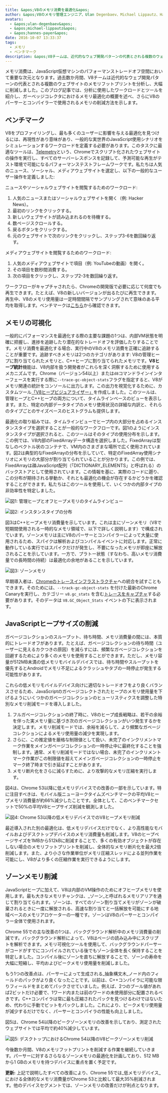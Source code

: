 ```yaml
---
title: &apos;V8のメモリ消費を最適化&apos;
author: &apos;V8のメモリ管理エンジニア、Ulan Degenbaev、Michael Lippautz、Hannes Payer、そしてToon Verwaest&apos;
avatars:
  - &apos;ulan-degenbaev&apos;
  - &apos;michael-lippautz&apos;
  - &apos;hannes-payer&apos;
date: 2016-10-07 13:33:37
tags:
  - メモリ
  - ベンチマーク
description: &apos;V8チームは、近代的なウェブ開発パターンの代表とされる複数のウェブサイトのメモリフットプリントを分析し、大幅に削減しました。&apos;
---
```

メモリ消費は、JavaScript仮想マシンのパフォーマンストレードオフ空間において重要な次元となります。過去数か月間、V8チームは近代的なウェブ開発パターンの代表とされる複数のウェブサイトのメモリフットプリントを分析し、大幅に削減しました。このブログ記事では、分析に使用したワークロードとツールを紹介し、ガーベッジコレクタにおけるメモリ最適化の概要を述べ、さらにV8のパーサーとコンパイラーで使用されるメモリの削減方法を示します。

<!--truncate-->
## ベンチマーク

V8をプロファイリングし、最も多くのユーザーに影響を与える最適化を見つけるには、再現性があり意味があり、一般的な実世界のJavaScript使用シナリオをシミュレーションするワークロードを定義する必要があります。このタスクに最適なツールは、[Telemetry](https://catapult.gsrc.io/telemetry)という、Chromeでスクリプト化されたウェブサイトの操作を実行し、すべてのサーバーレスポンスを記録して、予測可能な再生がテスト環境で可能になるパフォーマンステストフレームワークです。私たちは人気のニュース、ソーシャル、メディアウェブサイトを選定し、以下の一般的なユーザー操作を定義しました:

ニュースやソーシャルウェブサイトを閲覧するためのワークロード:

1. 人気のニュースまたはソーシャルウェブサイトを開く（例: Hacker News）。
2. 最初のリンクをクリックする。
3. 新しいウェブサイトが読み込まれるのを待機する。
4. 数ページスクロールする。
5. 戻るボタンをクリックする。
6. 元のウェブサイトで次のリンクをクリックし、ステップ3-6を数回繰り返す。

メディアウェブサイトを閲覧するためのワークロード:

1. 人気のメディアウェブサイトで項目（例: YouTubeの動画）を開く。
2. その項目を数秒間消費する。
3. 次の項目をクリックし、ステップ2-3を数回繰り返す。

ワークフローがキャプチャされたら、Chromeの開発版で必要に応じて何度でも再生できます。たとえば、V8の新しいバージョンが出るたびに再生できます。再生中、V8のメモリ使用量は一定時間間隔でサンプリングされて意味のある平均を取得します。ベンチマークは[こちら](https://cs.chromium.org/chromium/src/tools/perf/page_sets/system_health/browsing_stories.py?q=browsing+news&sq=package:chromium&dr=CS&l=11)から確認できます。

## メモリの可視化

一般的にパフォーマンスを最適化する際の主要な課題の1つは、内部VM状態を明確に把握し、進捗を追跡したり潜在的なトレードオフを評価したりすることです。メモリ消費を最適化する場合、実行中のV8のメモリ消費を正確に追跡することが重要です。追跡すべきメモリは2つのカテゴリがあります: V8の管理ヒープに割り当てられたメモリと、C++ヒープに割り当てられたメモリです。**V8ヒープ統計**機能は、V8内部を扱う開発者がこれらを深く洞察するために使用するメカニズムです。Chrome（バージョン54以上）または`d8`コマンドラインインターフェースを実行する際に`--trace-gc-object-stats`フラグを指定すると、V8がメモリ関連の統計をコンソールに出力します。この出力を視覚化するために、カスタムツール[「V8ヒープビジュアライザー」](https://mlippautz.github.io/v8-heap-stats/)を作成しました。このツールは、管理ヒープとC++ヒープの両方について、タイムラインベースのビューを表示します。また、特定の内部データタイプのメモリ使用状況の詳細な内訳と、それらのタイプごとのサイズベースのヒストグラムも提供します。

最適化の取り組みでは、タイムラインビューでヒープ内の大部分を占めるインスタンスタイプを選択することが一般的なワークフローです。図1のようにインスタンスタイプが選択されると、このツールはそのタイプの使用分布を示します。この例では、V8内部のFixedArrayデータ構造を選択しました。FixedArrayは型なしのベクトル状のコンテナで、VM内のさまざまな場所で広く使用されています。図2は典型的なFixedArrayの分布を示していて、特定のFixedArray使用シナリオにメモリの大部分が割り当てられていることが分かります。この例では、FixedArrayは疎JavaScript配列（「DICTIONARY\_ELEMENTS」と呼ばれる）のバックストアとして使用されています。この情報を基に、実際のコードに遡り、この分布が期待される挙動か、それとも最適化の機会が存在するかどうかを確認することができます。私たちはこのツールを使用して、いくつかの内部タイプの非効率性を特定しました。

![図1: 管理ヒープとオフヒープメモリのタイムラインビュー](/_img/optimizing-v8-memory/timeline-view.png)

![図2: インスタンスタイプの分布](/_img/optimizing-v8-memory/distribution.png)

図3はC++ヒープメモリ消費量を示しています。これは主にゾーンメモリ（V8で短期間使用される一時的なメモリ領域で、以下で詳しく説明します）で構成されています。ゾーンメモリは主にV8のパーサーとコンパイラーによって大量に使用されるため、スパイクは解析およびコンパイルイベントに対応します。正常に動作している実行ではスパイクだけが発生し、不要になったメモリが即座に解放されることを示しています。一方で、プラトー状態（すなわち、高いメモリ消費量での長時間の持続）は最適化の余地があることを示しています。

![図3: ゾーンメモリ](/_img/optimizing-v8-memory/zone-memory.png)

早期導入者は、[Chromeのトレースインフラストラクチャ](https://www.chromium.org/developers/how-tos/trace-event-profiling-tool)への統合を試すこともできます。そのためには、`--track-gc-object-stats` を付けた最新のChrome Canaryを実行し、カテゴリー `v8.gc_stats` を含む[トレースをキャプチャ](https://www.chromium.org/developers/how-tos/trace-event-profiling-tool/recording-tracing-runs#TOC-Capture-a-trace-on-Chrome-desktop)する必要があります。そのデータは `V8.GC_Object_Stats` イベントの下に表示されます。

## JavaScriptヒープサイズの削減

ガベージコレクションのスループット、待ち時間、メモリ消費量の間には、本質的にトレードオフがあります。たとえば、ガベージコレクションの待ち時間（ユーザーに見えるカクつきの原因）を減らすには、頻繁なガベージコレクションを回避するためにより多くのメモリを使用することができます。ただし、メモリ容量が512MB未満の低メモリモバイルデバイスでは、待ち時間やスループットを優先するとAndroidでメモリ不足によるクラッシュやタブの一時停止が発生する可能性があります。

これらの低メモリモバイルデバイス向けに適切なトレードオフをより良くバランスさせるため、JavaScriptのガベージコレクトされたヒープのメモリ使用量を下げるようにいくつかのガベージコレクションのヒューリスティクスを調整した特別なメモリ削減モードを導入しました。

1. フルガベージコレクションの終了時に、V8のヒープ成長戦略は、若干の余裕を伴った実メモリ量に基づき次のガベージコレクションがいつ発生するかを決定します。メモリ削減モードでは、余裕を減らして、より頻繁なガベージコレクションによるメモリ使用量の減少を実現します。
1. さらに、この推定値を厳格な制限値として扱い、未完了のインクリメントマーク作業をメインガベージコレクションの一時停止中に最終化することを強制します。通常、メモリ削減モードではない場合、未完了のインクリメントマーク作業がこの制限値を超えてメインガベージコレクションの一時停止をマーク終了時まで引き延ばすことがあります。
1. メモリ断片化をさらに減らすために、より攻撃的なメモリ圧縮を実行します。

図4は、Chrome 53以降に低メモリデバイスでの改善の一部を示しています。特に注目すべきは、モバイル版ニューヨークタイムズベンチマークの平均V8ヒープメモリ消費量が約66%減少したことです。全体として、このベンチマークセットで50%の平均V8ヒープサイズ削減を観測しました。

![図4: Chrome 53以降の低メモリデバイスでのV8ヒープメモリ削減](/_img/optimizing-v8-memory/heap-memory-reduction.png)

最近導入された別の最適化は、低メモリデバイスだけでなく、より高性能なモバイルおよびデスクトップデバイスのメモリ消費量も削減します。V8のヒープページサイズを1MBから512kBに削減することで、多くの有効オブジェクトが存在しない場合のメモリフットプリントを削減し、全体的なメモリ断片化を最大2倍削減します。また、より小さな作業単位がメモリ圧縮スレッドによる並列作業を可能にし、V8がより多くの圧縮作業を実行できるようにします。

## ゾーンメモリ削減

JavaScriptヒープに加えて、V8は内部のVM操作のためにオフヒープメモリを使用します。最も大きなメモリチャンクは、_ゾーン_と呼ばれるメモリアリアを通じて割り当てられます。ゾーンは、すべてのゾーン割り当てメモリがゾーンが破棄されるときに一度に解放される、高速な割り当てと一括解放を可能にする地域ベースのメモリアロケーターの一種です。ゾーンはV8のパーサーとコンパイラー全体で使用されます。

Chrome 55での主な改善の1つは、バックグラウンド解析中のメモリ消費量の削減です。バックグラウンド解析によって、V8はページの読み込み中にスクリプトを解析できます。メモリ可視化ツールを使用して、バックグラウンドパーサーがコードがすでにコンパイルされている後でもゾーン全体を長く保持することを特定しました。コンパイル後にゾーンを直ちに解放することで、ゾーンの寿命を大幅に短縮し、平均およびピークメモリ使用量を削減しました。

もう1つの改善点は、パーサーによって生成される_抽象構文木_ノード内のフィールドのパックがより良くなったことです。以前は、C++コンパイラに可能な限りフィールドをまとめてパックさせていました。例えば、2つのブール値があれば2ビットだけ必要で、1ワード内または前のワードの未使用部分に配置されるべきです。C++コンパイラは常に最も圧縮されたパックを見つけるわけではないため、代わりに手動でビットをパックしました。これにより、ピークメモリ使用量が減少するだけでなく、パーサーとコンパイラの性能も向上しました。

図5は、Chrome 54以降のピークゾーンメモリの改善を示しており、測定されたウェブサイトでは平均で約40%減少しています。

![図5: デスクトップにおけるChrome 54以降のV8ピークゾーンメモリ削減](/_img/optimizing-v8-memory/peak-zone-memory-reduction.png)

今後数か月間、V8のメモリフットプリントを削減する作業を継続していきます。パーサーに対するさらなるゾーンメモリの最適化を計画しており、512 MBから1 GBのメモリを持つデバイスに重点を置く予定です。

**更新:** 上記で説明したすべての改善により、Chrome 55では_低メモリデバイス_における全体的なメモリ消費量がChrome 53と比較して最大35%削減されます。他のデバイスセグメントでは、ゾーンメモリの改善だけが利点となります。
